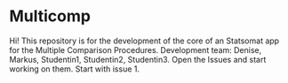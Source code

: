# Multicomp
Hi! This repository is for the development of the core of an Statsomat app for the Multiple Comparison Procedures. Development team: Denise, Markus, Studentin1, Studentin2, Studentin3. Open the Issues and start working on them. Start with issue 1. 


